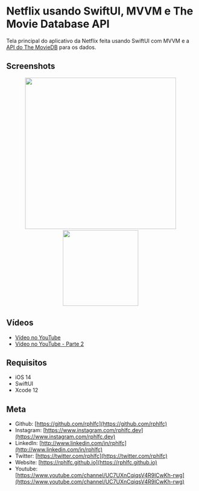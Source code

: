# Netflix usando SwiftUI, MVVM e The Movie Database API
Tela principal do aplicativo da Netflix feita usando SwiftUI com MVVM e a [API do The MovieDB](https://www.themoviedb.org) para os dados.

## Screenshots
<p align="center">
    <img src="https://user-images.githubusercontent.com/16376748/107993571-80795400-6fb9-11eb-96ab-a7a85827b2a5.png" width="400">&nbsp;
    <img src="https://user-images.githubusercontent.com/16376748/109396656-5b69d700-7911-11eb-87c4-f2a9f00a23dc.png" width="200">&nbsp;
</p>

## Vídeos
- [Vídeo no YouTube](https://youtu.be/Ym1OFZb2lu0)
- [Vídeo no YouTube - Parte 2](https://youtu.be/08i1K8ucTgY)

## Requisitos
- iOS 14
- SwiftUI
- Xcode 12

## Meta
- Github: [https://github.com/rphlfc](https://github.com/rphlfc)
- Instagram: [https://www.instagram.com/rphlfc.dev](https://www.instagram.com/rphlfc.dev)
- LinkedIn: [http://www.linkedin.com/in/rphlfc](http://www.linkedin.com/in/rphlfc)
- Twitter: [https://twitter.com/rphlfc](https://twitter.com/rphlfc)
- Website: [https://rphlfc.github.io](https://rphlfc.github.io)
- Youtube: [https://www.youtube.com/channel/UC7UXnCqiqsV4R9lCwKh-rwg](https://www.youtube.com/channel/UC7UXnCqiqsV4R9lCwKh-rwg)
